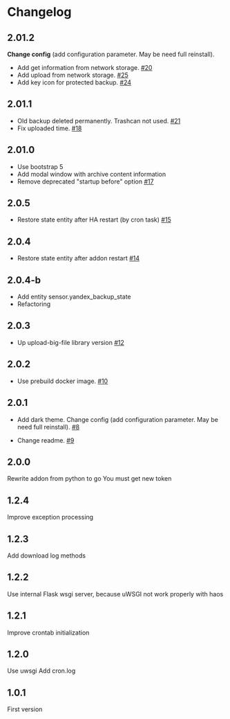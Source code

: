 # Changelog
## 2.01.2
**Change config** (add configuration parameter. May be need full reinstall).

- Add get information from network storage.  [#20](https://github.com/maxifly/YaBackupAddon/issues/20)
- Add upload from network storage.  [#25](https://github.com/maxifly/YaBackupAddon/issues/25)
- Add key icon for protected backup.  [#24](https://github.com/maxifly/YaBackupAddon/issues/24)

## 2.01.1
- Old backup deleted permanently. Trashcan not used.  [#21](https://github.com/maxifly/YaBackupAddon/issues/21)
- Fix uploaded time.  [#18](https://github.com/maxifly/YaBackupAddon/issues/18)

## 2.01.0
- Use bootstrap 5
- Add modal window with archive content information
- Remove deprecated "startup before" option  [#17](https://github.com/maxifly/YaBackupAddon/issues/17)


## 2.0.5
- Restore state entity after HA restart (by cron task) [#15](https://github.com/maxifly/YaBackupAddon/issues/15)

## 2.0.4
- Restore state entity after addon restart [#14](https://github.com/maxifly/YaBackupAddon/issues/14)

## 2.0.4-b
- Add entity sensor.yandex_backup_state
- Refactoring

## 2.0.3
- Up upload-big-file library version [#12](https://github.com/maxifly/YaBackupAddon/issues/12)

## 2.0.2
- Use prebuild docker image. [#10](https://github.com/maxifly/YaBackupAddon/issues/10)

## 2.0.1
- Add dark theme. Change config (add configuration parameter. May be need full reinstall). [#8](https://github.com/maxifly/YaBackupAddon/issues/8)

- Change readme. [#9](https://github.com/maxifly/YaBackupAddon/issues/9) 
## 2.0.0
Rewrite addon from python to go
You must get new token
## 1.2.4
Improve exception processing
## 1.2.3
Add download log methods
## 1.2.2
Use internal Flask wsgi server, because uWSGI not work properly with haos
## 1.2.1
Improve crontab initialization
## 1.2.0
Use uwsgi
Add cron.log
## 1.0.1
First version
